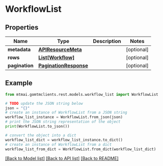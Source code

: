 # WorkflowList


## Properties

Name | Type | Description | Notes
------------ | ------------- | ------------- | -------------
**metadata** | [**APIResourceMeta**](APIResourceMeta.md) |  | [optional] 
**rows** | [**List[Workflow]**](Workflow.md) |  | [optional] 
**pagination** | [**PaginationResponse**](PaginationResponse.md) |  | [optional] 

## Example

```python
from mtmai.gomtmclients.rest.models.workflow_list import WorkflowList

# TODO update the JSON string below
json = "{}"
# create an instance of WorkflowList from a JSON string
workflow_list_instance = WorkflowList.from_json(json)
# print the JSON string representation of the object
print(WorkflowList.to_json())

# convert the object into a dict
workflow_list_dict = workflow_list_instance.to_dict()
# create an instance of WorkflowList from a dict
workflow_list_from_dict = WorkflowList.from_dict(workflow_list_dict)
```
[[Back to Model list]](../README.md#documentation-for-models) [[Back to API list]](../README.md#documentation-for-api-endpoints) [[Back to README]](../README.md)



